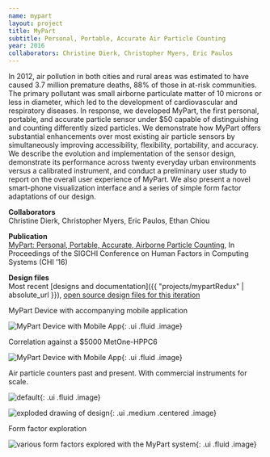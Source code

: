 ```yaml
---
name: mypart
layout: project 
title: MyPart
subtitle: Personal, Portable, Accurate Air Particle Counting
year: 2016
collaborators: Christine Dierk, Christopher Myers, Eric Paulos
---
```



In 2012, air pollution in both cities and rural areas was estimated to have caused 3.7 million premature deaths, 88% of those in at-risk communities. The primary pollutant was small airborne particulate matter of 10 microns or less in diameter, which led to the development of cardiovascular and respiratory diseases. In response, we developed MyPart, the first personal, portable, and accurate particle sensor under $50 capable of distinguishing and counting differently sized particles. We demonstrate how MyPart offers substantial enhancements over most existing air particle sensors by simultaneously improving accessibility, flexibility, portability, and accuracy. We describe the evolution and implementation of the sensor design, demonstrate its performance across twenty everyday urban environments versus a calibrated instrument, and conduct a preliminary user study to report on the overall user experience of MyPart. We also present a novel smart-phone visualization interface and a series of simple form factor adaptations of our design.

**Collaborators**<br>
Christine Dierk, Christopher Myers, Eric Paulos, Ethan Chiou

**Publication**<br>
[MyPart: Personal, Portable, Accurate, Airborne Particle Counting](https://dl.acm.org/citation.cfm?doid=2858036.2858571), In Proceedings of the SIGCHI Conference on Human Factors in Computing Systems (CHI ’16)

**Design files**<br>
Most recent [designs and documentation]({{ "projects/mypartRedux" | absolute_url }}), [open source design files for this iteration](https://github.com/rutian/MyPart/releases/tag/v0.0) 

<div class="ui divider"></div>

MyPart Device with accompanying mobile application

![MyPart Device with Mobile App](https://farm2.staticflickr.com/1582/23938802319_466e7a74ce_b.jpg ){: .ui .fluid .image}

Correlation against a $5000 MetOne-HPPC6 

![MyPart Device with Mobile App](https://farm2.staticflickr.com/1559/24198456402_b44abb48a2_b.jpg ){: .ui .fluid .image}

Air particle counters past and present. With commercial instruments for scale.

![default](https://farm2.staticflickr.com/1590/24224127171_0d80c73364_b.jpg ){: .ui .fluid .image}


![exploded drawing of design](https://farm2.staticflickr.com/1663/24011058040_c566919305_h.jpg){: .ui .medium .centered .image}

Form factor exploration

![various form factors explored with the MyPart system](https://farm2.staticflickr.com/1489/24224136681_e81e1367d0_b.jpg ){: .ui .fluid .image}


